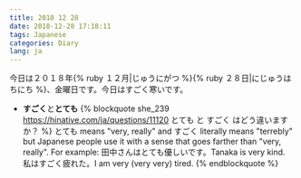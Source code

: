 ```yaml
---
title: 2018 12 28
date: 2018-12-28 17:18:11
tags: Japanese
categories: Diary
lang: ja
---
```


今日は２０１８年{% ruby １２月|じゅうにがつ %}{% ruby ２８日|にじゅうはちにち %}、金曜日です。今日はすごく寒いです。

- **すごく**と**とても**
  {% blockquote she_239 https://hinative.com/ja/questions/11120 とても と すごく はどう違いますか？ %}
  とても means "very, really" and すごく literally means "terrebly" but Japanese people use it with a sense that goes farther than "very, really". For example: 田中さんはとても優しいです。Tanaka is very kind. 
  私はすごく疲れた。I am very (very very) tired.
{% endblockquote %}
